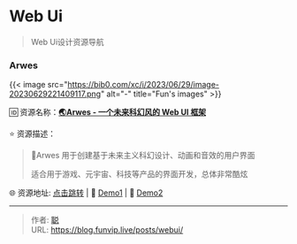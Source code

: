 # Web Ui


> Web Ui设计资源导航

<!--more-->

### Arwes

{{< image src="https://bib0.com/xc/i/2023/06/29/image-20230629221409117.png" alt="-"  title="Fun's images" >}}    

🆔  资源名称：[**🌏Arwes - 一个未来科幻风的 Web UI 框架**](https://github.com/arwes/arwes)

⭐️  资源描述：

> 📄Arwes 用于创建基于未来主义科幻设计、动画和音效的用户界面
>
> 适合用于游戏、元宇宙、科技等产品的界面开发，总体非常酷炫

🌐 资源地址: [点击跳转](https://github.com/arwes/arwes) | 🔗 [Demo1](https://soulextract.com/) | 🔗 [Demo2](https://universe-dawn.com/)



---

> 作者: [聪](/about)  
> URL: https://blog.funvip.live/posts/webui/  


